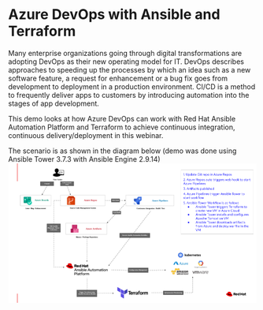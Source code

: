 # Azure DevOps with Ansible and Terraform
Many enterprise organizations going through digital transformations are adopting DevOps as their new operating model for IT. DevOps describes approaches to speeding up the processes by which an idea such as a new software feature, a request for enhancement or a bug fix goes from development to deployment in a production environment. CI/CD is a method to frequently deliver apps to customers by introducing automation into the stages of app development.

This demo looks at how Azure DevOps can work with Red Hat Ansible Automation Platform and Terraform to achieve continuous integration, continuous delivery/deployment in this webinar.

The scenario is as shown in the diagram below (demo was done using Ansible Tower 3.7.3 with Ansible Engine 2.9.14)
![image info](./images/azure_devops_ansible_terraform.png)
